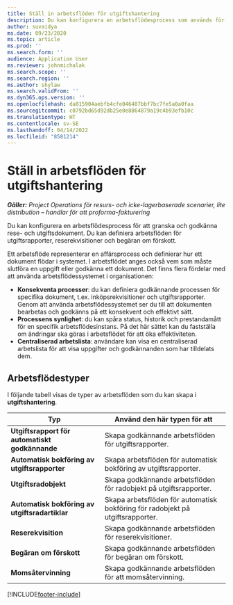 ```yaml
---
title: Ställ in arbetsflöden för utgiftshantering
description: Du kan konfigurera en arbetsflödesprocess som används för att granska och godkänna rese- och utgiftsdokument.
author: suvaidya
ms.date: 09/23/2020
ms.topic: article
ms.prod: ''
ms.search.form: ''
audience: Application User
ms.reviewer: johnmichalak
ms.search.scope: ''
ms.search.region: ''
ms.author: shylaw
ms.search.validFrom: ''
ms.dyn365.ops.version: ''
ms.openlocfilehash: da015904aebfb4cfe046407bbf7bc7fe5a0a0faa
ms.sourcegitcommit: c0792bd65d92db25e0e8864879a19c4b93efb10c
ms.translationtype: HT
ms.contentlocale: sv-SE
ms.lasthandoff: 04/14/2022
ms.locfileid: "8581214"
---
```

# <a name="set-up-workflows-for-expense-management"></a>Ställ in arbetsflöden för utgiftshantering

_**Gäller:** Project Operations för resurs- och icke-lagerbaserade scenarier, lite distribution – handlar för att proforma-fakturering_

Du kan konfigurera en arbetsflödesprocess för att granska och godkänna rese- och utgiftsdokument. Du kan definiera arbetsflöden för utgiftsrapporter, reserekvisitioner och begäran om förskott.

Ett arbetsflöde representerar en affärsprocess och definierar hur ett dokument flödar i systemet. I arbetsflödet anges också vem som måste slutföra en uppgift eller godkänna ett dokument. Det finns flera fördelar med att använda arbetsflödessystemet i organisationen:

- **Konsekventa processer**: du kan definiera godkännande processen för specifika dokument, t.ex. inköpsrekvisitioner och utgiftsrapporter. Genom att använda arbetsflödessystemet ser du till att dokumenten bearbetas och godkänns på ett konsekvent och effektivt sätt.
- **Processens synlighet**: du kan spåra status, historik och prestandamått för en specifik arbetsflödesinstans. På det här sättet kan du fastställa om ändringar ska göras i arbetsflödet för att öka effektiviteten.
- **Centraliserad arbetslista**: användare kan visa en centraliserad arbetslista för att visa uppgifter och godkännanden som har tilldelats dem. 

## <a name="workflow-types"></a>Arbetsflödestyper

I följande tabell visas de typer av arbetsflöden som du kan skapa i **utgiftshantering**.


|              <strong>Typ</strong>              |                   <strong>Använd den här typen för att</strong>                   |
|-------------------------------------------------|-----------------------------------------------------------------------|
|   <strong>Utgiftsrapport för automatiskt godkännande</strong> |            Skapa godkännande arbetsflöden för utgiftsrapporter.             |
|  <strong>Automatisk bokföring av utgiftsrapporter</strong>   |        Skapa arbetsflöden för automatisk bokföring av utgiftsrapporter.        |
|       <strong>Utgiftsradobjekt</strong>        |     Skapa godkännande arbetsflöden för radobjekt på utgiftsrapporter.      |
| <strong>Automatisk bokföring av utgiftsradartiklar</strong> | Skapa arbetsflöden för automatisk bokföring för radobjekt på utgiftsrapporter. |
|       <strong>Reserekvisition</strong>       |          Skapa godkännande arbetsflöden för reserekvisitioner.           |
|      <strong>Begäran om förskott</strong>      |         Skapa godkännande arbetsflöden för begäran om förskott.          |
|        <strong>Momsåtervinning</strong>        | Skapa godkännande arbetsflöden för att momsåtervinning.  |


[!INCLUDE[footer-include](../includes/footer-banner.md)]